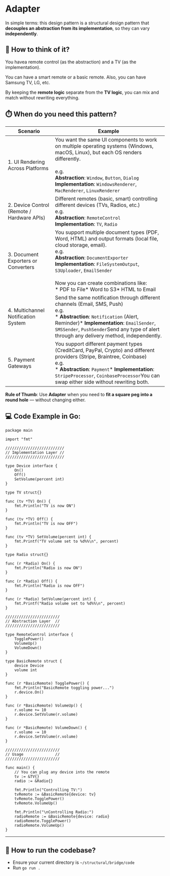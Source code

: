 # Adapter

In simple terms: this design pattern is a structural design pattern that **decouples an abstraction from its implementation**, so they can vary **independently**.

## 🤔 How to think of it?

You havea remote control (as the abstraction) and a TV (as the implementation).

You can have a smart remote or a basic remote.
Also, you can have Samsung TV, LG, etc.

By keeping the **remote logic** separate from the **TV logic**, you can mix and match without rewriting everything.

## ⏱️ When do you need this pattern?

| Scenario | Example |
| -------- | ------- |
| 1\. UI Rendering Across Platforms | You want the same UI components to work on multiple operating systems (Windows, macOS, Linux), but each OS renders differently.<br><br>e.g. <br>**Abstraction**: `Window`, `Button`, `Dialog`<br>**Implementation**: `WindowsRenderer`, `MacRenderer`, `LinuxRenderer` |
| 2\. Device Control \(Remote / Hardware APIs\) | Different remotes (basic, smart) controlling different devices (TVs, Radios, etc.)<br>e.g.<br>**Abstraction**: `RemoteControl`<br>**Implementation**: `TV`, `Radio` |
| 3\. Document Exporters or Converters | You support multiple document types (PDF, Word, HTML) and output formats (local file, cloud storage, email).<br>e.g.<br>**Abstraction**: `DocumentExporter`<br>**Implementation**: `FileSystemOutput`, `S3Uploader`, `EmailSender`<br><br>Now you can create combinations like:<br>* PDF to File* Word to S3* HTML to Email |
| 4\. Multichannel Notification System | Send the same notification through different channels (Email, SMS, Push)<br>e.g. <br>* **Abstraction**: `Notification` (Alert, Reminder)* **Implementation**: `EmailSender`, `SMSSender`, `PushSender`Send any type of alert through any delivery method, independently. |
| 5\. Payment Gateways | You support different payment types (CreditCard, PayPal, Crypto) and different providers (Stripe, Braintree, Coinbase)<br>e.g.<br>* **Abstraction**: `Payment`* **Implementation**: `StripeProcessor`, `CoinbaseProcessor`You can swap either side without rewriting both. |

**Rule of Thumb**: Use **Adapter** when you need to **fit a square peg into a round hole** — without changing either.

## 💻 Code Example in Go:

```
package main

import "fmt"

//////////////////////////
// Implementation Layer //
//////////////////////////

type Device interface {
	On()
	Off()
	SetVolume(percent int)
}

type TV struct{}

func (tv *TV) On() {
	fmt.Println("TV is now ON")
}

func (tv *TV) Off() {
	fmt.Println("TV is now OFF")
}

func (tv *TV) SetVolume(percent int) {
	fmt.Printf("TV volume set to %d%%\n", percent)
}

type Radio struct{}

func (r *Radio) On() {
	fmt.Println("Radio is now ON")
}

func (r *Radio) Off() {
	fmt.Println("Radio is now OFF")
}

func (r *Radio) SetVolume(percent int) {
	fmt.Printf("Radio volume set to %d%%\n", percent)
}

////////////////////////
// Abstraction Layer  //
////////////////////////

type RemoteControl interface {
	TogglePower()
	VolumeUp()
	VolumeDown()
}

type BasicRemote struct {
	device Device
	volume int
}

func (r *BasicRemote) TogglePower() {
	fmt.Println("BasicRemote toggling power...")
	r.device.On()
}

func (r *BasicRemote) VolumeUp() {
	r.volume += 10
	r.device.SetVolume(r.volume)
}

func (r *BasicRemote) VolumeDown() {
	r.volume -= 10
	r.device.SetVolume(r.volume)
}

////////////////////////
// Usage              //
////////////////////////

func main() {
	// You can plug any device into the remote
	tv := &TV{}
	radio := &Radio{}

	fmt.Println("Controlling TV:")
	tvRemote := &BasicRemote{device: tv}
	tvRemote.TogglePower()
	tvRemote.VolumeUp()

	fmt.Println("\nControlling Radio:")
	radioRemote := &BasicRemote{device: radio}
	radioRemote.TogglePower()
	radioRemote.VolumeUp()
}
```

- - -

## 🏃 How to run the codebase?

* Ensure your current directory is `~/structural/bridge/code`
* Run `go run .`
